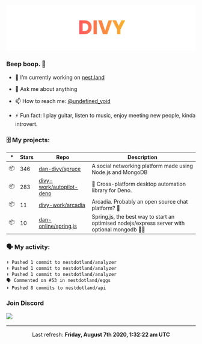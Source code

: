 
![](https://github.com/divy-work/divy-work/raw/master/assets/divy.png)

### Beep boop. 👋

- 🔭 I’m currently working on [nest.land](https://github.com/nestdotland/nest.land)

- 💬 Ask me about anything

- 📫 How to reach me: [@undefined_void](https://instagram.com/divy.exe)

- ⚡ Fun fact: I play guitar, listen to music, enjoy meeting new people, kinda introvert.

### 🗄 My projects:

|*|Stars|Repo|Description|
|---|---|---|---|
| 📦 | 346 | [dan-divy/spruce](https://github.com/dan-divy/spruce) | A social networking platform made using Node.js and MongoDB |
| 📦 | 283 | [divy-work/autopilot-deno](https://github.com/divy-work/autopilot-deno) | :rocket: Cross-platform desktop automation library for Deno. |
| 📦 | 11 | [divy-work/arcadia](https://github.com/divy-work/arcadia) | Arcadia. Probably an open source chat platform? :rocket: |
| 📦 | 10 | [dan-online/spring.js](https://github.com/dan-online/spring.js) | Spring.js, the best way to start an optimised nodejs/express server with optional mongodb 🍃🌲 |

### 🗣 My activity:

```
⬆️ Pushed 1 commit to nestdotland/analyzer
⬆️ Pushed 1 commit to nestdotland/analyzer
⬆️ Pushed 1 commit to nestdotland/analyzer
🗣 Commented on #53 in nestdotland/eggs
⬆️ Pushed 8 commits to nestdotland/api
```

### Join Discord

[![](https://discordapp.com/api/guilds/715564894904123424/widget.png?style=banner2)](https://discord.gg/uqywa4W)

------------
<p align="center">Last refresh: <b>Friday, August 7th 2020, 1:32:22 am UTC</b></p>
